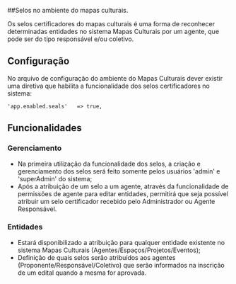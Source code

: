 ##Selos no ambiente do mapas culturais.

Os selos certificadores do mapas culturais é uma forma de reconhecer determinadas entidades no sistema Mapas Culturais por um agente, que pode ser do tipo responsável e/ou coletivo.

Configuração
---------------

No arquivo de configuração do ambiente do Mapas Culturais dever existir uma diretiva que habilita a funcionalidade dos selos certificadores no sistema:
```
'app.enabled.seals'   => true,
```
Funcionalidades
---------------
### Gerenciamento
* Na primeira utilização da  funcionalidade dos selos, a criação e gerenciamento dos selos será feito somente pelos usuários 'admin' e 'superAdmin' do sistema;
* Após a atribuição de um selo a um agente, através da funcionalidade de permissões de agente para editar entidades, permitirá que seja possível atribuir um selo certificador recebido pelo Administrador ou Agente Responsável.

### Entidades
* Estará disponibilizado a atribuição para qualquer entidade existente no sistema Mapas Culturais (Agentes/Espaços/Projetos/Eventos);
* Definição de quais selos serão atribuídos aos agentes (Proponente/Responsável/Coletivo) que serão informados na inscrição de um edital quando a mesma for aprovada.

